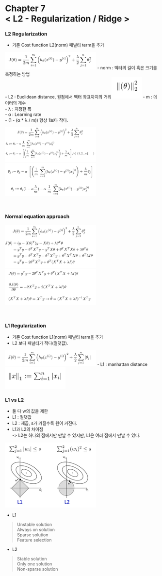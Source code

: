 Chapter 7<br/>
< L2 - Regularization / Ridge >
===============================


### L2 Regularization
- 기존 Cost function L2(norm) 패널티 term을 추가<br/>
<img src="https://github.com/alstn2468/Python_For_Machine_Learning/blob/master/Chapter.7/img/30.png" width="300" height="auto">
- norm : 벡터의 길이 혹은 크기를 측정하는 방법<br/>
- L2 : Euclidean distance, 원점에서 벡터 좌표까지의 거리<img src="https://github.com/alstn2468/Python_For_Machine_Learning/blob/master/Chapter.7/img/31.png" width="100" height="auto">
- m : 데이터의 개수<br/>
- λ : 지정한 폭<br/>
- α : Learning rate<br/>
- (1 - (α * λ / m)) 항상 1보다 작다.<br/>

<img src="https://github.com/alstn2468/Python_For_Machine_Learning/blob/master/Chapter.7/img/32.png" width="300" height="auto"><br/>
<img src="https://github.com/alstn2468/Python_For_Machine_Learning/blob/master/Chapter.7/img/33.png" width="300" height="auto">

<br/>

### Normal equation approach
<img src="https://github.com/alstn2468/Python_For_Machine_Learning/blob/master/Chapter.7/img/34.png" width="300" height="auto"><br/>
<img src="https://github.com/alstn2468/Python_For_Machine_Learning/blob/master/Chapter.7/img/35.png" width="300" height="auto">

<br/>

### L1 Regularization
- 기존 Cost function L1(norm) 패널티 term을 추가
- L2 보다 패널티가 적다(절댓값).
<img src="https://github.com/alstn2468/Python_For_Machine_Learning/blob/master/Chapter.7/img/36.png" width="300" height="auto">
- L1 : manhattan distance<br/>
<img src="https://github.com/alstn2468/Python_For_Machine_Learning/blob/master/Chapter.7/img/37.png" width="200" height="auto">

<br/>

### L1 vs L2
- 둘 다 w의 값을 제한
- L1 : 절댓값
- L2 : 제곱, s가 커질수록 원이 커진다.
- L1과 L2의 차이점<br/>
-> L2는 하나의 점에서만 만날 수 있지만, L1은 여러 점에서 만날 수 있다.<br/>
<img src="https://github.com/alstn2468/Python_For_Machine_Learning/blob/master/Chapter.7/img/38.png" width="300" height="auto">

- L1<br/>
> Unstable solution<br/>
> Always on solution<br/>
> Sparse solution<br/>
> Feature selection

- L2<br/>
> Stable solution<br/>
> Only one solution<br/>
> Non-sparse solution
